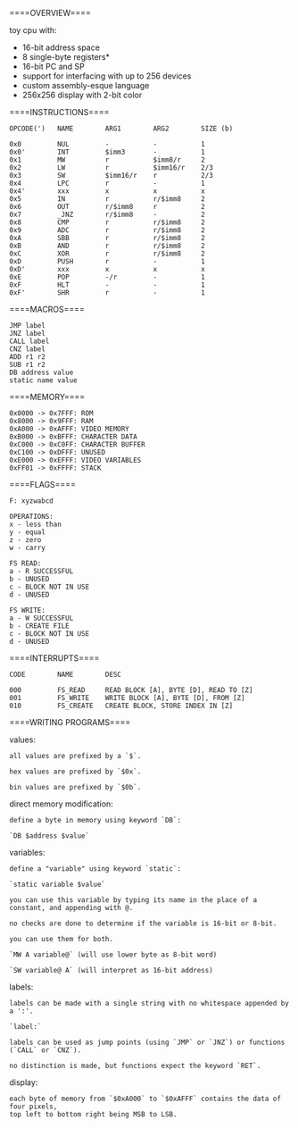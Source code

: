 ====OVERVIEW====

toy cpu with:
* 16-bit address space
* 8 single-byte registers*
* 16-bit PC and SP
* support for interfacing with up to 256 devices
* custom assembly-esque language
* 256x256 display with 2-bit color

====INSTRUCTIONS====
```
OPCODE(')   NAME        ARG1        ARG2        SIZE (b)

0x0         NUL         -           -           1
0x0'        INT         $imm3       -           1           
0x1         MW          r           $imm8/r     2
0x2         LW          r           $imm16/r    2/3
0x3         SW          $imm16/r    r           2/3
0x4         LPC         r           -           1
0x4'        xxx         x           x           x
0x5         IN          r           r/$imm8     2
0x6         OUT         r/$imm8     r           2
0x7         _JNZ        r/$imm8     -           2
0x8         CMP         r           r/$imm8     2
0x9         ADC         r           r/$imm8     2
0xA         SBB         r           r/$imm8     2
0xB         AND         r           r/$imm8     2
0xC         XOR         r           r/$imm8     2
0xD         PUSH        r           -           1
0xD'        xxx         x           x           x
0xE         POP         -/r         -           1
0xF         HLT         -           -           1
0xF'        SHR         r           -           1
```
====MACROS====
```
JMP label
JNZ label
CALL label
CNZ label
ADD r1 r2
SUB r1 r2
DB address value
static name value
```
====MEMORY====
```
0x0000 -> 0x7FFF: ROM
0x8000 -> 0x9FFF: RAM
0xA000 -> 0xAFFF: VIDEO MEMORY
0xB000 -> 0xBFFF: CHARACTER DATA
0xC000 -> 0xC0FF: CHARACTER BUFFER
0xC100 -> 0xDFFF: UNUSED
0xE000 -> 0xEFFF: VIDEO VARIABLES
0xFF01 -> 0xFFFF: STACK
```
====FLAGS====
```
F: xyzwabcd

OPERATIONS:
x - less than
y - equal
z - zero
w - carry

FS READ:
a - R SUCCESSFUL
b - UNUSED
c - BLOCK NOT IN USE
d - UNUSED

FS WRITE:
a - W SUCCESSFUL
b - CREATE FILE
c - BLOCK NOT IN USE
d - UNUSED
```

====INTERRUPTS====
```
CODE        NAME        DESC

000         FS_READ     READ BLOCK [A], BYTE [D], READ TO [Z]
001         FS_WRITE    WRITE BLOCK [A], BYTE [D], FROM [Z]
010         FS_CREATE   CREATE BLOCK, STORE INDEX IN [Z]
```

====WRITING PROGRAMS====

values:

    all values are prefixed by a `$`. 

    hex values are prefixed by `$0x`. 

    bin values are prefixed by `$0b`.

direct memory modification:

    define a byte in memory using keyword `DB`:

    `DB $address $value`

variables:

    define a "variable" using keyword `static`:

    `static variable $value`

    you can use this variable by typing its name in the place of a constant, and appending with @.

    no checks are done to determine if the variable is 16-bit or 8-bit. 

    you can use them for both.

    `MW A variable@` (will use lower byte as 8-bit word)

    `SW variable@ A` (will interpret as 16-bit address)

labels:

    labels can be made with a single string with no whitespace appended by a ':'.

    `label:`

    labels can be used as jump points (using `JMP` or `JNZ`) or functions (`CALL` or `CNZ`). 

    no distinction is made, but functions expect the keyword `RET`.

display:

    each byte of memory from `$0xA000` to `$0xAFFF` contains the data of four pixels, 
    top left to bottom right being MSB to LSB.






